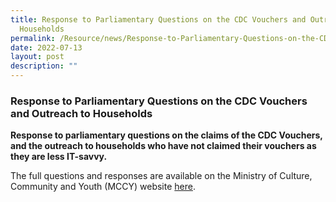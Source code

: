 ```yaml
---
title: Response to Parliamentary Questions on the CDC Vouchers and Outreach to
  Households
permalink: /Resource/news/Response-to-Parliamentary-Questions-on-the-CDC-Vouchers-and-Outreach-to-Households/
date: 2022-07-13
layout: post
description: ""
---
```

### Response to Parliamentary Questions on the CDC Vouchers and Outreach to Households

**Response to parliamentary questions on the claims of the CDC Vouchers, and the outreach to households who have not claimed their vouchers as they are less IT-savvy.**

The full questions and responses are available on the Ministry of Culture, Community and Youth (MCCY) website [here](https://www.mccy.gov.sg/about-us/news-and-resources/parliamentary-matters/2022/July/claim-and-spend-rate-of-elderly-for-cdc-vouchers-scheme-2021).